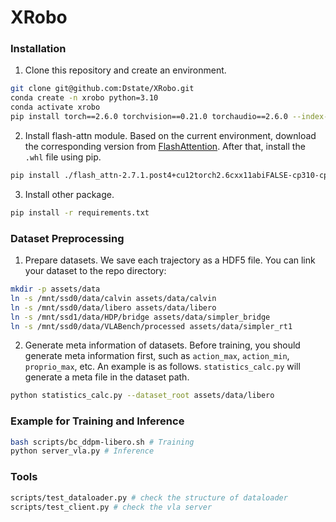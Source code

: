 # XRobo

### Installation

1. Clone this repository and create an environment.
```bash
git clone git@github.com:Dstate/XRobo.git
conda create -n xrobo python=3.10
conda activate xrobo
pip install torch==2.6.0 torchvision==0.21.0 torchaudio==2.6.0 --index-url https://download.pytorch.org/whl/cu124
```

2. Install flash-attn module.
Based on the current environment, download the corresponding version from [FlashAttention](https://github.com/Dao-AILab/flash-attention/releases). After that, install the `.whl` file using pip.
```bash
pip install ./flash_attn-2.7.1.post4+cu12torch2.6cxx11abiFALSE-cp310-cp310-linux_x86_64.whl
```

3. Install other package.
```bash
pip install -r requirements.txt
```

### Dataset Preprocessing
1. Prepare datasets.
We save each trajectory as a HDF5 file. You can link your dataset to the repo directory:

```bash
mkdir -p assets/data
ln -s /mnt/ssd0/data/calvin assets/data/calvin
ln -s /mnt/ssd0/data/libero assets/data/libero
ln -s /mnt/ssd1/data/HDP/bridge assets/data/simpler_bridge
ln -s /mnt/ssd0/data/VLABench/processed assets/data/simpler_rt1

```

2. Generate meta information of datasets.
Before training, you should generate meta information first, such as `action_max`, `action_min`, `proprio_max`, etc. An example is as follows. `statistics_calc.py` will generate a meta file in the dataset path.
```bash
python statistics_calc.py --dataset_root assets/data/libero
```

### Example for Training and Inference

```bash 
bash scripts/bc_ddpm-libero.sh # Training
python server_vla.py # Inference
```

### Tools

```bash
scripts/test_dataloader.py # check the structure of dataloader
scripts/test_client.py # check the vla server
```
